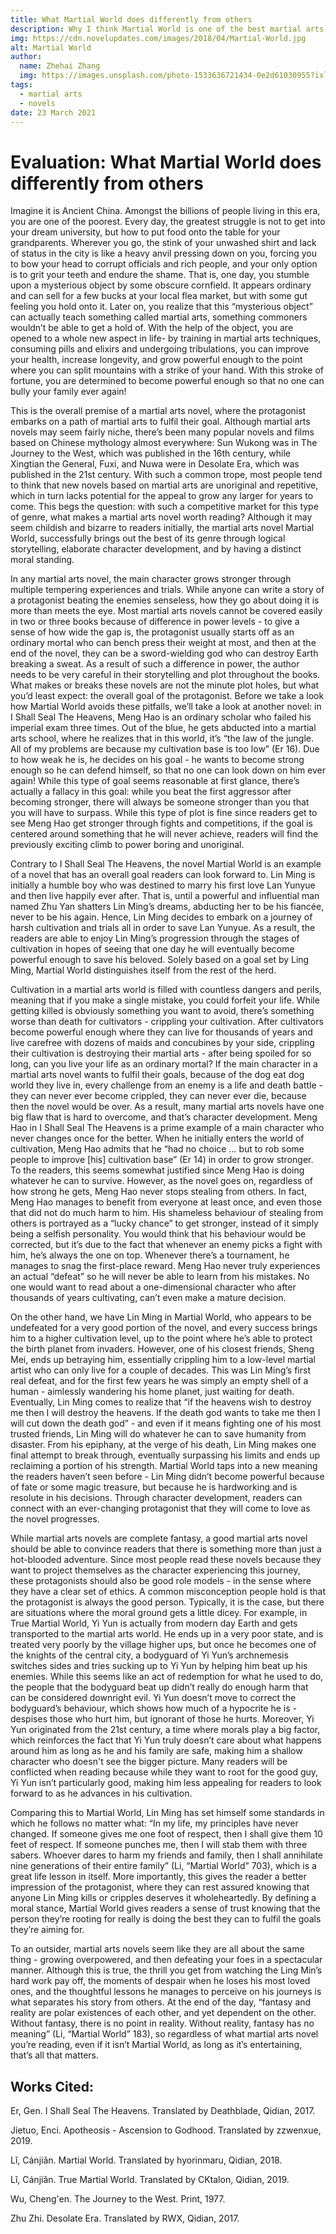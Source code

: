 ```yaml
---
title: What Martial World does differently from others
description: Why I think Martial World is one of the best martial arts novels everyone should try at least once.
img: https://cdn.novelupdates.com/images/2018/04/Martial-World.jpg
alt: Martial World
author: 
  name: Zhehai Zhang
  img: https://images.unsplash.com/photo-1533636721434-0e2d61030955?ixlib=rb-1.2.1&ixid=eyJhcHBfaWQiOjEyMDd9&auto=format&fit=crop&w=2550&q=80
tags: 
  - martial arts
  - novels
date: 23 March 2021
---
```

# Evaluation: What Martial World does differently from others

Imagine it is Ancient China. Amongst the billions of people living in this era, you are one of the poorest. Every day, the greatest struggle is not to get into your dream university, but how to put food onto the table for your grandparents. Wherever you go, the stink of your unwashed shirt and lack of status in the city is like a heavy anvil pressing down on you, forcing you to bow your head to corrupt officials and rich people, and your only option is to grit your teeth and endure the shame. That is, one day, you stumble upon a mysterious object by some obscure cornfield. It appears ordinary and can sell for a few bucks at your local flea market, but with some gut feeling you hold onto it. Later on, you realize that this “mysterious object” can actually teach something called martial arts, something commoners wouldn’t be able to get a hold of. With the help of the object, you are opened to a whole new aspect in life- by training in martial arts techniques, consuming pills and elixirs and undergoing tribulations, you can improve your health, increase longevity, and grow powerful enough to the point where you can split mountains with a strike of your hand. With this stroke of fortune, you are determined to become powerful enough so that no one can bully your family ever again!  

 

This is the overall premise of a martial arts novel, where the protagonist embarks on a path of martial arts to fulfil their goal. Although martial arts novels may seem fairly niche, there’s been many popular novels and films based on Chinese mythology almost everywhere: Sun Wukong was in The Journey to the West, which was published in the 16th century, while Xingtian the General, Fuxi, and Nuwa were in Desolate Era, which was published in the 21st century. With such a common trope, most people tend to think that new novels based on martial arts are unoriginal and repetitive, which in turn lacks potential for the appeal to grow any larger for years to come. This begs the question: with such a competitive market for this type of genre, what makes a martial arts novel worth reading? Although it may seem childish and bizarre to readers initially, the martial arts novel Martial World, successfully brings out the best of its genre through logical storytelling, elaborate character development, and by having a distinct moral standing. 

 

In any martial arts novel, the main character grows stronger through multiple tempering experiences and trials. While anyone can write a story of a protagonist beating the enemies senseless, how they go about doing it is more than meets the eye. Most martial arts novels cannot be covered easily in two or three books because of difference in power levels - to give a sense of how wide the gap is, the protagonist usually starts off as an ordinary mortal who can bench press their weight at most, and then at the end of the novel, they can be a sword-wielding god who can destroy Earth breaking a sweat. As a result of such a difference in power, the author needs to be very careful in their storytelling and plot throughout the books. What makes or breaks these novels are not the minute plot holes, but what you’d least expect: the overall goal of the protagonist. Before we take a look how Martial World avoids these pitfalls, we’ll take a look at another novel: in I Shall Seal The Heavens, Meng Hao is an ordinary scholar who failed his imperial exam three times. Out of the blue, he gets abducted into a martial arts school, where he realizes that in this world, it’s “the law of the jungle. All of my problems are because my cultivation base is too low” (Er 16). Due to how weak he is, he decides on his goal - he wants to become strong enough so he can defend himself, so that no one can look down on him ever again! While this type of goal seems reasonable at first glance, there’s actually a fallacy in this goal: while you beat the first aggressor after becoming stronger, there will always be someone stronger than you that you will have to surpass. While this type of plot is fine since readers get to see Meng Hao get stronger through fights and competitions, if the goal is centered around something that he will never achieve, readers will find the previously exciting climb to power boring and unoriginal.  

 

Contrary to I Shall Seal The Heavens, the novel Martial World is an example of a novel that has an overall goal readers can look forward to. Lin Ming is initially a humble boy who was destined to marry his first love Lan Yunyue and then live happily ever after. That is, until a powerful and influential man named Zhu Yan shatters Lin Ming’s dreams, abducting her to be his fiancée, never to be his again. Hence, Lin Ming decides to embark on a journey of harsh cultivation and trials all in order to save Lan Yunyue. As a result, the readers are able to enjoy Lin Ming’s progression through the stages of cultivation in hopes of seeing that one day he will eventually become powerful enough to save his beloved. Solely based on a goal set by Ling Ming, Martial World distinguishes itself from the rest of the herd.  

 

Cultivation in a martial arts world is filled with countless dangers and perils, meaning that if you make a single mistake, you could forfeit your life. While getting killed is obviously something you want to avoid, there’s something worse than death for cultivators - crippling your cultivation. After cultivators become powerful enough where they can live for thousands of years and live carefree with dozens of maids and concubines by your side, crippling their cultivation is destroying their martial arts - after being spoiled for so long, can you live your life as an ordinary mortal? If the main character in a martial arts novel wants to fulfil their goals, because of the dog eat dog world they live in, every challenge from an enemy is a life and death battle - they can never ever become crippled, they can never ever die, because then the novel would be over. As a result, many martial arts novels have one big flaw that is hard to overcome, and that’s character development. Meng Hao in I Shall Seal The Heavens is a prime example of a main character who never changes once for the better. When he initially enters the world of cultivation, Meng Hao admits that he “had no choice … but to rob some people to improve [his] cultivation base” (Er 14) in order to grow stronger. To the readers, this seems somewhat justified since Meng Hao is doing whatever he can to survive. However, as the novel goes on, regardless of how strong he gets, Meng Hao never stops stealing from others. In fact, Meng Hao manages to benefit from everyone at least once, and even those that did not do much harm to him. His shameless behaviour of stealing from others is portrayed as a “lucky chance” to get stronger, instead of it simply being a selfish personality. You would think that his behaviour would be corrected, but it’s due to the fact that whenever an enemy picks a fight with him, he’s always the one on top. Whenever there’s a tournament, he manages to snag the first-place reward. Meng Hao never truly experiences an actual “defeat” so he will never be able to learn from his mistakes. No one would want to read about a one-dimensional character who after thousands of years cultivating, can’t even make a mature decision. 

 

On the other hand, we have Lin Ming in Martial World, who appears to be undefeated for a very good portion of the novel, and every success brings him to a higher cultivation level, up to the point where he’s able to protect the birth planet from invaders. However, one of his closest friends, Sheng Mei, ends up betraying him, essentially crippling him to a low-level martial artist who can only live for a couple of decades. This was Lin Ming’s first real defeat, and for the first few years he was simply an empty shell of a human - aimlessly wandering his home planet, just waiting for death. Eventually, Lin Ming comes to realize that “if the heavens wish to destroy me then I will destroy the heavens. If the death god wants to take me then I will cut down the death god” - and even if it means fighting one of his most trusted friends, Lin Ming will do whatever he can to save humanity from disaster. From his epiphany, at the verge of his death, Lin Ming makes one final attempt to break through, eventually surpassing his limits and ends up reclaiming a portion of his strength. Martial World taps into a new meaning the readers haven’t seen before - Lin Ming didn’t become powerful because of fate or some magic treasure, but because he is hardworking and is resolute in his decisions. Through character development, readers can connect with an ever-changing protagonist that they will come to love as the novel progresses.  

 

While martial arts novels are complete fantasy, a good martial arts novel should be able to convince readers that there is something more than just a hot-blooded adventure. Since most people read these novels because they want to project themselves as the character experiencing this journey, these protagonists should also be good role models - in the sense where they have a clear set of ethics. A common misconception people hold is that the protagonist is always the good person. Typically, it is the case, but there are situations where the moral ground gets a little dicey. For example, in True Martial World, Yi Yun is actually from modern day Earth and gets transported to the martial arts world. He ends up in a very poor state, and is treated very poorly by the village higher ups, but once he becomes one of the knights of the central city, a bodyguard of Yi Yun’s archnemesis switches sides and tries sucking up to Yi Yun by helping him beat up his enemies. While this seems like an act of redemption for what he used to do, the people that the bodyguard beat up didn’t really do enough harm that can be considered downright evil. Yi Yun doesn’t move to correct the bodyguard’s behaviour, which shows how much of a hypocrite he is - despises those who hurt him, but ignorant of those he hurts. Moreover, Yi Yun originated from the 21st century, a time where morals play a big factor, which reinforces the fact that Yi Yun truly doesn’t care about what happens around him as long as he and his family are safe, making him a shallow character who doesn't see the bigger picture. Many readers will be conflicted when reading because while they want to root for the good guy, Yi Yun isn’t particularly good, making him less appealing for readers to look forward to as he advances in his cultivation.  

 

Comparing this to Martial World, Lin Ming has set himself some standards in which he follows no matter what: “In my life, my principles have never changed. If someone gives me one foot of respect, then I shall give them 10 feet of respect. If someone punches me, then I will stab them with three sabers. Whoever dares to harm my friends and family, then I shall annihilate nine generations of their entire family” (Li, “Martial World” 703), which is a great life lesson in itself. More importantly, this gives the reader a better impression of the protagonist, where they can rest assured knowing that anyone Lin Ming kills or cripples deserves it wholeheartedly. By defining a moral stance, Martial World gives readers a sense of trust knowing that the person they’re rooting for really is doing the best they can to fulfil the goals they’re aiming for.  

 

To an outsider, martial arts novels seem like they are all about the same thing - growing overpowered, and then defeating your foes in a spectacular manner. Although this is true, the thrill you get from watching the Ling Min’s hard work pay off, the moments of despair when he loses his most loved ones, and the thoughtful lessons he manages to perceive on his journeys is what separates his story from others. At the end of the day, “fantasy and reality are polar existences of each other, and yet dependent on the other. Without fantasy, there is no point in reality. Without reality, fantasy has no meaning” (Li, “Martial World” 183), so regardless of what martial arts novel you’re reading, even if it isn’t Martial World, as long as it’s entertaining, that’s all that matters.  


## Works Cited:

Er, Gen. I Shall Seal The Heavens. Translated by Deathblade, Qidian, 2017. 

Jietuo, Enci. Apotheosis - Ascension to Godhood. Translated by zzwenxue, 2019. 

Lǐ, Cánjiǎn. Martial World. Translated by hyorinmaru, Qidian, 2018. 

Lǐ, Cánjiǎn. True Martial World. Translated by CKtalon, Qidian, 2019. 

Wu, Cheng'en. The Journey to the West. Print, 1977. 

Zhu Zhi. Desolate Era. Translated by RWX, Qidian, 2017. 